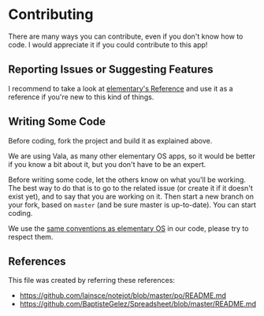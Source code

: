 # Contributing

There are many ways you can contribute, even if you don't know how to code. I would appreciate it if you could contribute to this app!

## Reporting Issues or Suggesting Features

I recommend to take a look at [elementary's Reference](https://elementary.io/docs/code/reference#reporting-bugs) and use it as a reference if you're new to this kind of things.

<!--
## Translaing This App

Translating some app and making it easy-to-use for more people are one of the most important things. Though the core thing is translation, there are some process to do it. Let's walk through it!

### Create Translation

#### Before Translation

First of all fork this repo on GitHub and clone the forked repo to local:

    git clone https://github.com/your-username/writer.git

Next, search for your language code (e.g. en = English, zh = Chinese). See https://en.wikipedia.org/wiki/List_of_ISO_639-1_codes if you need. Then add it to `po/LINGUAS` and `po/extra/LINGUAS`, in a new line, after the last line.

After that, run the following command to create/update po files:

    meson build --prefix=/usr
    cd build/
    ninja com.github.ryonakano.writer-update-po
    ninja extra-update-po

Other language files are also updated when you run this command, but **ignore them.**

#### Translation

Now what you've been waiting for! Translate `po/<language_code>.po` and `po/extra/<language_code>.po` using the po editor of your choice (e.g. Poedit).

#### After Translation

After you save the po file, open a terminal in the folder you've cloned this repo in and type:

    git checkout -b "<language_code>-translation"

Then add the po file and LINGUAS file you've updated. **Do not add other files!**

    git add po/LINGUAS po/extra/LINGUAS po/<language_code>.po po/extra/<language_code>.po
    git commit -m "Add <Language Name> translation"
    git push origin master

Type your github username and password if you are asked. Finally, open your cloned repo and select "Compare & Pull Request".

And that's all! I'll check whether there is no problem in your pull request (PR), and if so I'll approve and merge your PR! Your translation is released every time I push this app to AppCenter Dashboard, so it is not always reflected when your PR is merged. Please be patient.

### Update your/others' Translation

You can also update your or others' translation if needed. In that case, you don't have to update or add `po/LINGUAS` file to your PR. Open existing po file with any po editor and add just it when you've updated it and saved.

### Note

* **If you find some issue (e.g. typo) in the translation files, create another PR which fix it! Do NOT fix it in your translation PR!** If you don't know how to fix it, post a issue about that. I'll fix it.
* **If you can understand and would like to translate into multiple languages, please make separated PRs per languages!** It's not good thing to include more than two translation in your one PR.
* Only edit and add `po/LINGUAS`, `po/extra/LINGUAS`, `po/<language_code>.po` and `po/extra/<language_code>.po` to your PR if you would like to add/update translation. Do NOT add other files in your PR.
* If you have some knowledge of meson & ninja, please make sure your translation works by building this app. See [README.md](README.md) if you need.
-->
## Writing Some Code

Before coding, fork the project and build it as explained above.

We are using Vala, as many other elementary OS apps, so it would be better if you know a bit about it, but you don't have to be an expert.

Before writing some code, let the others know on what you'll be working. The best way to do that is to go to the related issue (or create it if it doesn't exist yet), and to say that you are working on it. Then start a new branch on your fork, based on `master` (and be sure master is up-to-date). You can start coding.

We use the [same conventions as elementary OS](https://elementary.io/fr/docs/code/reference#code-style) in our code, please try to respect them.

## References

This file was created by referring these references:

* https://github.com/lainsce/notejot/blob/master/po/README.md
* https://github.com/BaptisteGelez/Spreadsheet/blob/master/README.md
